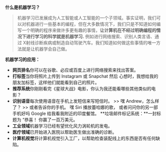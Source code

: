 **什么是机器学习？**
> 机器学习已发展成为人工智能或人工智能的一个子领域。事实证明，我们可以对机器进行一些基本的编程，但在大多数情况下，我们只是不知道如何编写一个明确的程序来做许多更有趣的事情，**让计算机在不经过明确编程的情况下进行学习的科学就是机器学习.**
> 例如进行网络搜索、识别人类言语、通过 X射线诊断疾病或制造自动驾驶汽车。我们知道如何做这些事情的唯一方法就是让机器学会自己做。

**机器学习的应用：**
- **网页排名**你可以在谷歌、必应或百度上进行网络搜索来找出答案。 
- **打标签**当你将照片上传到 Instagram 或 Snapchat 然后 心想时，我想给我的朋友加标签，这样他们就能看到自己的照片。
- **推荐系统**你刚刚看完《星球大战》电影，你认为我还能看哪些其他类似的电影？
- **识别语音**每次使用语音在手机上发短信来写短信时。 >> 嘿 Andrew，怎么样了？ >> 或者告诉你的手机。 嘿 Siri 播放蕾哈娜的歌， 或者问问你的另一部手机好吗 Google 给我看我附近的印度餐馆。
**垃圾邮件标记系统：**一封标题为 “恭喜！ 你赢了一百万美元。
- **工业领域**机器学习已经有望优化风力涡轮机的发电。
- **医疗领域**已开始进入医院以帮助医生做出准确的诊断。
- **计算机视觉**将计算机视觉引入工厂，以帮助检查装配线上的东西是否有任何缺陷。 
